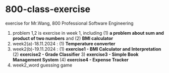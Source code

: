 # 800-class-exercise
exercise for Mr.Wang, 800 Professional Software Engineering

1.  problem 1,2 is exercise in week 1, including (1) __a problem about sum and product of two numbers__ and (2) __BMI calculator__
2.  week2(a)-18.11.2024 : (1) __Temperature converter__
3.  week2(b)-19.11.2024 : (1) __exercise1 - BMI Calculator and Interpretation__ (2) __exercise2 - Grade Classifier__
                           3) __exercise3 - Simple Book Management System__     (4) __exercise4 - Expense Tracker__
4. week2_word guessing game